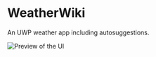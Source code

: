 # WeatherWiki
An UWP weather app including autosuggestions.

![Preview of the UI](https://raw.github.com/carljohandanling/weatherwiki/master/preview-weather-wiki.png)